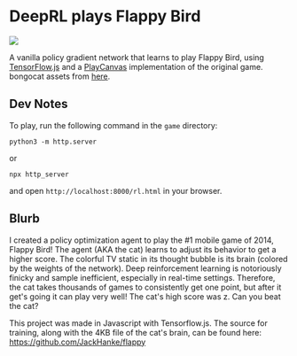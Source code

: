 # DeepRL plays Flappy Bird 

![](./assets/flappytitle.gif)

A vanilla policy gradient network that learns to play Flappy Bird, using [TensorFlow.js](https://www.tensorflow.org/js) and a [PlayCanvas](https://playcanvas.com/) implementation of the original game. bongocat assets from [here](https://github.com/kuroni/bongocat-osu/tree/master).

## Dev Notes

To play, run the following command in the `game` directory:

`python3 -m http.server`

or

`npx http_server`

and open `http://localhost:8000/rl.html` in your browser.

## Blurb

I created a policy optimization agent to play the #1 mobile game of 2014, Flappy Bird! The agent (AKA the cat) learns to adjust its behavior to get a higher score. The colorful TV static in its thought bubble is its brain (colored by the weights of the network). Deep reinforcement learning is notoriously finicky and sample inefficient, especially in real-time settings. Therefore, the cat takes thousands of games to consistently get one point, but after it get's going it can play very well! The cat's high score was z. Can you beat the cat?

This project was made in Javascript with Tensorflow.js. The source for training, along with the 4KB file of the cat's brain, can be found here: https://github.com/JackHanke/flappy


